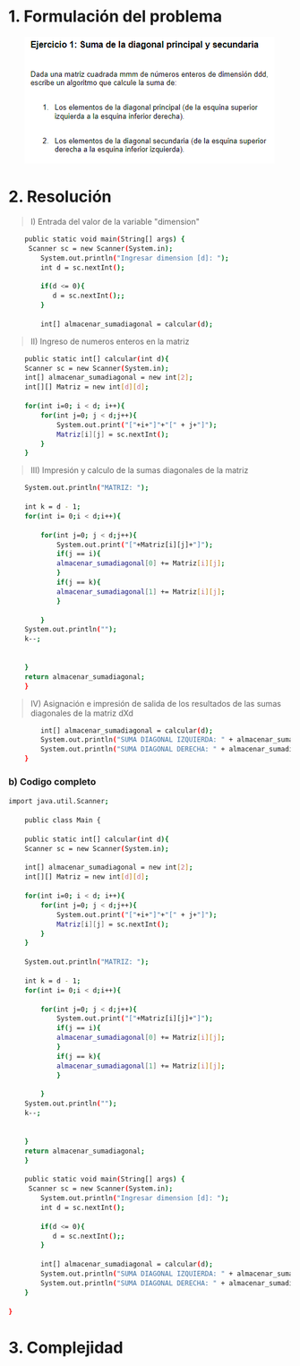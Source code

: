 # 1. Formulación del problema

<p align="center">
  <img src="image.png" alt="Imagen del ejercicio n°1" />
</p>

# 2. Resolución

> I) Entrada del valor de la variable "dimension"
 
```bash
    public static void main(String[] args) {
     Scanner sc = new Scanner(System.in);
        System.out.println("Ingresar dimension [d]: ");
        int d = sc.nextInt();
        
        if(d <= 0){
           d = sc.nextInt();;
        }
        
        int[] almacenar_sumadiagonal = calcular(d);
```
> II) Ingreso de numeros enteros en la matriz 
 

```bash     
    public static int[] calcular(int d){
    Scanner sc = new Scanner(System.in);      
    int[] almacenar_sumadiagonal = new int[2];
    int[][] Matriz = new int[d][d];
    
    for(int i=0; i < d; i++){
        for(int j=0; j < d;j++){
            System.out.print("["+i+"]"+"[" + j+"]");
            Matriz[i][j] = sc.nextInt();
        }
    }
```    
> III) Impresión y calculo de la sumas diagonales de la matriz

```bash   
    System.out.println("MATRIZ: ");
        
    int k = d - 1;
    for(int i= 0;i < d;i++){
        
        for(int j=0; j < d;j++){
            System.out.print("["+Matriz[i][j]+"]");
            if(j == i){
            almacenar_sumadiagonal[0] += Matriz[i][j];    
            }
            if(j == k){
            almacenar_sumadiagonal[1] += Matriz[i][j];    
            }
            
        }
    System.out.println("");    
    k--;

      
    }
    return almacenar_sumadiagonal;  
    }
```
> IV) Asignación e impresión de salida de los resultados de las sumas diagonales de la matriz dXd

```bash   
        int[] almacenar_sumadiagonal = calcular(d);
        System.out.println("SUMA DIAGONAL IZQUIERDA: " + almacenar_sumadiagonal[0]);
        System.out.println("SUMA DIAGONAL DERECHA: " + almacenar_sumadiagonal[1]);
    }
```

### b) Codigo completo

```bash
import java.util.Scanner;

    public class Main {

    public static int[] calcular(int d){
    Scanner sc = new Scanner(System.in);    
        
    int[] almacenar_sumadiagonal = new int[2];
    int[][] Matriz = new int[d][d];
    
    for(int i=0; i < d; i++){
        for(int j=0; j < d;j++){
            System.out.print("["+i+"]"+"[" + j+"]");
            Matriz[i][j] = sc.nextInt();
        }
    }
    
    System.out.println("MATRIZ: ");
        
    int k = d - 1;
    for(int i= 0;i < d;i++){
        
        for(int j=0; j < d;j++){
            System.out.print("["+Matriz[i][j]+"]");
            if(j == i){
            almacenar_sumadiagonal[0] += Matriz[i][j];    
            }
            if(j == k){
            almacenar_sumadiagonal[1] += Matriz[i][j];    
            }
            
        }
    System.out.println("");    
    k--;

      
    }
    return almacenar_sumadiagonal;  
    }
    
    public static void main(String[] args) {
     Scanner sc = new Scanner(System.in);
        System.out.println("Ingresar dimension [d]: ");
        int d = sc.nextInt();
        
        if(d <= 0){
           d = sc.nextInt();;
        }
        
        int[] almacenar_sumadiagonal = calcular(d);
        System.out.println("SUMA DIAGONAL IZQUIERDA: " + almacenar_sumadiagonal[0]);
        System.out.println("SUMA DIAGONAL DERECHA: " + almacenar_sumadiagonal[1]);
    }
    
}
```
# 3. Complejidad
